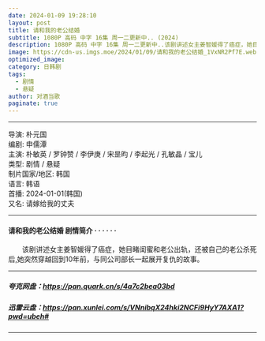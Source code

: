 ```yaml
---
date: 2024-01-09 19:28:10
layout: post
title: 请和我的老公结婚
subtitle: 1080P 高码 中字 16集 周一二更新中.. (2024) 
description: 1080P 高码 中字 16集 周一二更新中..该剧讲述女主姜智媛得了癌症，她目睹闺蜜和老公出轨，还被自己的老公杀死后,她突然穿越回到10年前，与同公司部长一起展开复仇的故事...
image: https://cdn-us.imgs.moe/2024/01/09/请和我的老公结婚_1VxNR2Pf7E.webp
optimized_image: 
category: 日韩剧
tags:
  - 剧情
  - 悬疑
author: 对酒当歌
paginate: true
---
```

---

导演: 朴元国  
编剧: 申儒潭  
主演: 朴敏英 / 罗钟赞 / 李伊庚 / 宋昰昀 / 李起光 / 孔敏晶 / 宝儿  
类型: 剧情 / 悬疑  
制片国家/地区: 韩国  
语言: 韩语  
首播: 2024-01-01(韩国)  
又名: 请嫁给我的丈夫  

---

#### 请和我的老公结婚 剧情简介 · · · · · ·

　　该剧讲述女主姜智媛得了癌症，她目睹闺蜜和老公出轨，还被自己的老公杀死后,她突然穿越回到10年前，与同公司部长一起展开复仇的故事。

---

##### 夸克网盘：<https://pan.quark.cn/s/4a7c2bea03bd>

##### 迅雷云盘：<https://pan.xunlei.com/s/VNnibqX24hki2NCFi9HyY7AXA1?pwd=ubeh#>

---
